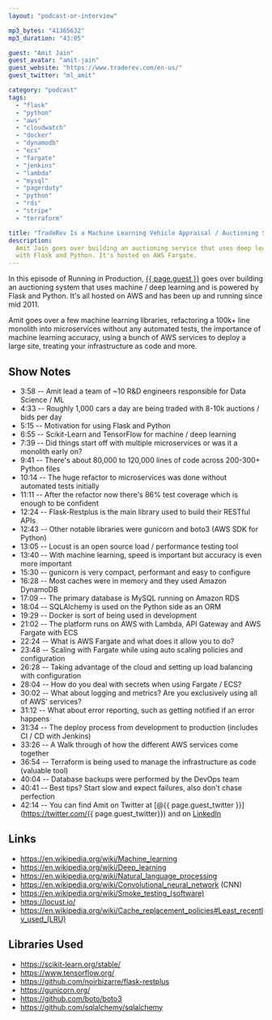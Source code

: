 ```yaml
---
layout: "podcast-or-interview"

mp3_bytes: "41365632"
mp3_duration: "43:05"

guest: "Amit Jain"
guest_avatar: "amit-jain"
guest_website: "https://www.traderev.com/en-us/"
guest_twitter: "ml_amit"

category: "podcast"
tags:
  - "flask"
  - "python"
  - "aws"
  - "cloudwatch"
  - "docker"
  - "dynamodb"
  - "ecs"
  - "fargate"
  - "jenkins"
  - "lambda"
  - "mysql"
  - "pagerduty"
  - "python"
  - "rds"
  - "stripe"
  - "terraform"

title: "TradeRev Is a Machine Learning Vehicle Appraisal / Auctioning System"
description:
  Amit Jain goes over building an auctioning service that uses deep learning
  with Flask and Python. It's hosted on AWS Fargate.
---
```


In this episode of Running in Production, [{{ page.guest
}}](https://www.linkedin.com/in/jaamit/) goes over building an auctioning
system that uses machine / deep learning and is powered by Flask and Python.
It's all hosted on AWS and has been up and running since mid 2011.

Amit goes over a few machine learning libraries, refactoring a 100k+ line
monolith into microservices without any automated tests, the importance of
machine learning accuracy, using a bunch of AWS services to deploy a large
site, treating your infrastructure as code and more.

## Show Notes

- 3:58 -- Amit lead a team of ~10 R&amp;D engineers responsible for Data Science / ML
- 4:33 -- Roughly 1,000 cars a day are being traded with 8-10k auctions / bids per day
- 5:15 -- Motivation for using Flask and Python
- 6:55 -- Scikit-Learn and TensorFlow for machine / deep learning 
- 7:39 -- Did things start off with multiple microservices or was it a monolith early on?
- 9:41 -- There's about 80,000 to 120,000 lines of code across 200-300+ Python files
- 10:14 -- The huge refactor to microservices was done without automated tests initially
- 11:11 -- After the refactor now there's 86% test coverage which is enough to be confident
- 12:24 -- Flask-Restplus is the main library used to build their RESTful APIs
- 12:43 -- Other notable libraries were gunicorn and boto3 (AWS SDK for Python)
- 13:05 -- Locust is an open source load / performance testing tool
- 13:40 -- With machine learning, speed is important but accuracy is even more important
- 15:30 -- gunicorn is very compact, performant and easy to configure
- 16:28 -- Most caches were in memory and they used Amazon DynamoDB
- 17:09 -- The primary database is MySQL running on Amazon RDS
- 18:04 -- SQLAlchemy is used on the Python side as an ORM
- 19:29 -- Docker is sort of being used in development
- 21:02 -- The platform runs on AWS with Lambda, API Gateway and AWS Fargate with ECS
- 22:24 -- What is AWS Fargate and what does it allow you to do?
- 23:48 -- Scaling with Fargate while using auto scaling policies and configuration
- 26:28 -- Taking advantage of the cloud and setting up load balancing with configuration
- 28:04 -- How do you deal with secrets when using Fargate / ECS?
- 30:02 -- What about logging and metrics? Are you exclusively using all of AWS' services?
- 31:12 -- What about error reporting, such as getting notified if an error happens
- 31:34 -- The deploy process from development to production (includes CI / CD with Jenkins)
- 33:26 -- A Walk through of how the different AWS services come together
- 36:54 -- Terraform is being used to manage the infrastructure as code (valuable tool)
- 40:04 -- Database backups were performed by the DevOps team
- 40:41 -- Best tips? Start slow and expect failures, also don't chase perfection
- 42:14 -- You can find Amit on Twitter at [@{{ page.guest_twitter }}](https://twitter.com/{{ page.guest_twitter}}) and on [LinkedIn](https://www.linkedin.com/in/jaamit/)

## Links

- <https://en.wikipedia.org/wiki/Machine_learning>
- <https://en.wikipedia.org/wiki/Deep_learning>
- <https://en.wikipedia.org/wiki/Natural_language_processing>
- <https://en.wikipedia.org/wiki/Convolutional_neural_network> (CNN)
- <https://en.wikipedia.org/wiki/Smoke_testing_(software)>
- <https://locust.io/>
- <https://en.wikipedia.org/wiki/Cache_replacement_policies#Least_recently_used_(LRU)>

## Libraries Used

- <https://scikit-learn.org/stable/>
- <https://www.tensorflow.org/>
- <https://github.com/noirbizarre/flask-restplus>
- <https://gunicorn.org/>
- <https://github.com/boto/boto3>
- <https://github.com/sqlalchemy/sqlalchemy>
